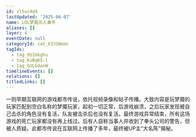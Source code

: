 ```yaml
---
id: zl5uc4d4
lastUpdated: '2025-06-07'
name: LOL梦魇杀人事件
aliases: []
layer: 4
eventDate: null
categoryId: cat_X3JSNomc
tagIds:
  - tag_95IHkghu
  - tag_KvBqKS-l
  - tag_GULGdanW
timelineEvents: []
relations: []
titledLinks: []
---
```

一则早期互联网的游戏都市传说，依托视频录像和帖子传播。大致内容是玩梦魇的玩家匹配到空白名称的梦魇玩家，起初一切正常，后游戏崩溃，之后玩家发现被自己击杀的角色没有复活，队友被击杀后也没有复活，最终游戏异常结束，所有这场游戏的死亡玩家都没有再上线过。后有人自称当事人并收到了拳头公司的警告，但被人质疑。此都市传说在互联网上传播了多年，最终被UP主“大名陈”揭秘。
